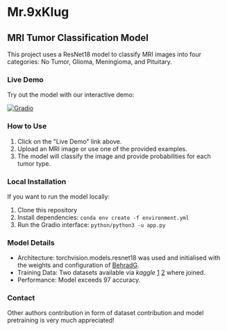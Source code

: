 # Mr.9xKlug

## MRI Tumor Classification Model

This project uses a ResNet18 model to classify MRI images into four categories: No Tumor, Glioma, Meningioma, and Pituitary.

### Live Demo

Try out the model with our interactive demo:

[![Gradio](https://img.shields.io/badge/Gradio-Live%20Demo-blue)](https://fe3d9890bf60d19919.gradio.live)


### How to Use

1. Click on the "Live Demo" link above.
2. Upload an MRI image or use one of the provided examples.
3. The model will classify the image and provide probabilities for each tumor type.

### Local Installation

If you want to run the model locally:

1. Clone this repository
2. Install dependencies: `conda env create -f environment.yml`
3. Run the Gradio interface: `python/python3 -u app.py`

### Model Details

- Architecture: torchvision.models.resnet18 was used and initialised with the weights and configuration of [BehradG](https://huggingface.co/BehradG/resnet-18-finetuned-MRI-Brain/tree/main).
- Training Data: Two datasets available via *kaggle* [1](https://www.kaggle.com/datasets/sartajbhuvaji/brain-tumor-classification-mri) [2](https://www.kaggle.com/datasets/masoudnickparvar/brain-tumor-mri-dataset) where joined.
- Performance: Model exceeds $97%$ accuracy.

### Contact

Other authors contribution in form of dataset contribution and model pretraining is very much appreciated!
